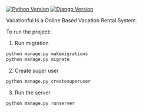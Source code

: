 [![Python Version](https://img.shields.io/badge/python-3.8-hotpink.svg)](https://python.org)
[![Django Version](https://img.shields.io/badge/django-3.0-hotpink.svg)](https://djangoproject.com)

Vacationful Is a Online Based Vacation Rental System.


To run the project:

1. Run migration
```bash
python manage.py makemigrations
python manage.py migrate
```
2. Create super user
```bash
python manage.py createsuperuser
```
3. Run the server
```bash
python manage.py runserver
```
